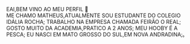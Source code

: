 EAI,BEM VINO AO MEU PERFIL 👋                 
ME CHAMO MATHEUS,ATUALMENTE SOU ESTUDANTE DO COLEGIO IDÁLIA ROCHA; 
TRABALHO NA EMPRESA CHAMADA FEIRÃO O REAL;
GOSTO MUITO DA ACADEMIA,PRATICO A 2 ANOS;
MEU HOOBY É A PESCA;
EU NASCI EM MATO GROSSO DO SUL,EM NOVA ANDRADINA;ﮩ
